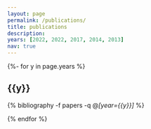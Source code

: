 ```yaml
---
layout: page
permalink: /publications/
title: publications
description: 
years: [2022, 2022, 2017, 2014, 2013]
nav: true
---
```


<!-- _pages/publications.md -->

<div class="publications">


{%- for y in page.years %}

  <h2 class="year">{{y}}</h2>

  {% bibliography -f papers -q @*[year={{y}}]* %}

{% endfor %}


</div>



[//]: # ([Email]&#40;qiuyuchen14@gmail.com&#41; / [Twitter]&#40;https://twitter.com/ZoeyC17&#41; / [Github]&#40;https://github.com/qiuyuchen14&#41; / [GoogleScholar]&#40;https://scholar.google.com/citations?user=ZT8ib-AAAAAJ&hl=en&#41;)
